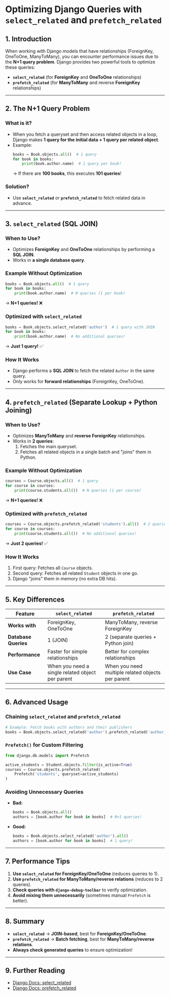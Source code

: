 # **Optimizing Django Queries with `select_related` and `prefetch_related`**

## **1. Introduction**
When working with Django models that have relationships (ForeignKey, OneToOne, ManyToMany), you can encounter performance issues due to the **N+1 query problem**. Django provides two powerful tools to optimize these queries:

- **`select_related`** (for **ForeignKey** and **OneToOne** relationships)
- **`prefetch_related`** (for **ManyToMany** and reverse **ForeignKey** relationships)

---

## **2. The N+1 Query Problem**
### **What is it?**
- When you fetch a queryset and then access related objects in a loop, Django makes **1 query for the initial data + 1 query per related object**.
- Example:
  ```python
  books = Book.objects.all()  # 1 query
  for book in books:
      print(book.author.name)  # 1 query per book!
  ```
  → If there are **100 books**, this executes **101 queries**!

### **Solution?**
- Use **`select_related`** or **`prefetch_related`** to fetch related data in advance.

---

## **3. `select_related` (SQL JOIN)**
### **When to Use?**
- Optimizes **ForeignKey** and **OneToOne** relationships by performing a **SQL JOIN**.
- Works in **a single database query**.

### **Example Without Optimization**
```python
books = Book.objects.all()  # 1 query
for book in books:
    print(book.author.name)  # N queries (1 per book)
```
→ **N+1 queries!** ❌

### **Optimized with `select_related`**
```python
books = Book.objects.select_related('author')  # 1 query with JOIN
for book in books:
    print(book.author.name)  # No additional queries!
```
→ **Just 1 query!** ✅

### **How It Works**
- Django performs a **SQL JOIN** to fetch the related `Author` in the same query.
- Only works for **forward relationships** (ForeignKey, OneToOne).

---

## **4. `prefetch_related` (Separate Lookup + Python Joining)**
### **When to Use?**
- Optimizes **ManyToMany** and **reverse ForeignKey** relationships.
- Works in **2 queries**:
  1. Fetches the main queryset.
  2. Fetches all related objects in a single batch and "joins" them in Python.

### **Example Without Optimization**
```python
courses = Course.objects.all()  # 1 query
for course in courses:
    print(course.students.all())  # N queries (1 per course)
```
→ **N+1 queries!** ❌

### **Optimized with `prefetch_related`**
```python
courses = Course.objects.prefetch_related('students').all()  # 2 queries
for course in courses:
    print(course.students.all())  # No additional queries!
```
→ **Just 2 queries!** ✅

### **How It Works**
1. First query: Fetches all `Course` objects.
2. Second query: Fetches all related `Student` objects in one go.
3. Django "joins" them in memory (no extra DB hits).

---

## **5. Key Differences**
| Feature               | `select_related` | `prefetch_related` |
|----------------------|----------------|------------------|
| **Works with**       | ForeignKey, OneToOne | ManyToMany, reverse ForeignKey |
| **Database Queries** | 1 (JOIN) | 2 (separate queries + Python join) |
| **Performance** | Faster for simple relationships | Better for complex relationships |
| **Use Case** | When you need a single related object per parent | When you need multiple related objects per parent |

---

## **6. Advanced Usage**
### **Chaining `select_related` and `prefetch_related`**
```python
# Example: Fetch books with authors and their publishers
books = Book.objects.select_related('author').prefetch_related('author__publisher')
```

### **`Prefetch()` for Custom Filtering**
```python
from django.db.models import Prefetch

active_students = Student.objects.filter(is_active=True)
courses = Course.objects.prefetch_related(
    Prefetch('students', queryset=active_students)
)
```

### **Avoiding Unnecessary Queries**
- **Bad:**  
  ```python
  books = Book.objects.all()
  authors = [book.author for book in books]  # N+1 queries!
  ```
- **Good:**  
  ```python
  books = Book.objects.select_related('author').all()
  authors = [book.author for book in books]  # 1 query!
  ```

---

## **7. Performance Tips**
1. **Use `select_related` for ForeignKey/OneToOne** (reduces queries to 1).
2. **Use `prefetch_related` for ManyToMany/reverse relations** (reduces to 2 queries).
3. **Check queries with `django-debug-toolbar`** to verify optimization.
4. **Avoid mixing them unnecessarily** (sometimes manual `Prefetch` is better).

---

## **8. Summary**
- **`select_related`** → **JOIN-based**, best for **ForeignKey/OneToOne**.
- **`prefetch_related`** → **Batch fetching**, best for **ManyToMany/reverse relations**.
- **Always check generated queries** to ensure optimization!

---

## **9. Further Reading**
- [Django Docs: select_related](https://docs.djangoproject.com/en/stable/ref/models/querysets/#select-related)
- [Django Docs: prefetch_related](https://docs.djangoproject.com/en/stable/ref/models/querysets/#prefetch-related)
